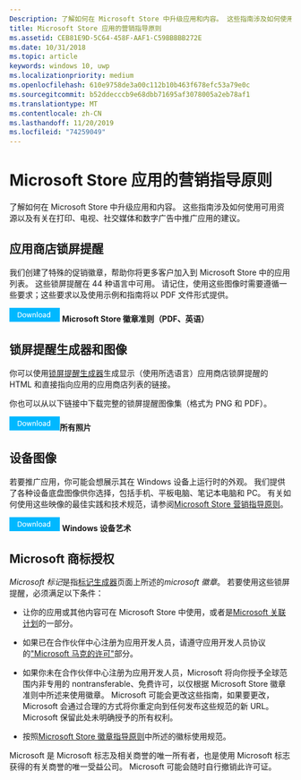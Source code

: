```yaml
---
Description: 了解如何在 Microsoft Store 中升级应用和内容。 这些指南涉及如何使用可用资源以及有关在打印、电视、社交媒体和数字广告中推广应用的建议。
title: Microsoft Store 应用的营销指导原则
ms.assetid: CEB81E9D-5C64-458F-AAF1-C59BBBBB272E
ms.date: 10/31/2018
ms.topic: article
keywords: windows 10, uwp
ms.localizationpriority: medium
ms.openlocfilehash: 610e9758de3a00c112b10b463f678efc53a79e0c
ms.sourcegitcommit: b52ddecccb9e68dbb71695af3078005a2eb78af1
ms.translationtype: MT
ms.contentlocale: zh-CN
ms.lasthandoff: 11/20/2019
ms.locfileid: "74259049"
---
```

# <a name="microsoft-store-marketing-guidelines-for-apps"></a>Microsoft Store 应用的营销指导原则

了解如何在 Microsoft Store 中升级应用和内容。 这些指南涉及如何使用可用资源以及有关在打印、电视、社交媒体和数字广告中推广应用的建议。

## <a name="store-badges"></a>应用商店锁屏提醒

我们创建了特殊的促销徽章，帮助你将更多客户加入到 Microsoft Store 中的应用列表。 这些锁屏提醒在 44 种语言中可用。 请记住，使用这些图像时需要遵循一些要求；这些要求以及使用示例和指南将以 PDF 文件形式提供。

[![下载按钮](images/downloadbutton.png)](https://go.microsoft.com/fwlink/p/?LinkId=529769) **Microsoft Store 徽章准则（PDF、英语）**


## <a name="badge-generator-and-images"></a>锁屏提醒生成器和图像

你可以使用[锁屏提醒生成器](https://developer.microsoft.com/store/badges)生成显示（使用所选语言）应用商店锁屏提醒的 HTML 和直接指向应用的应用商店列表的链接。

你也可以从以下链接中下载完整的锁屏提醒图像集（格式为 PNG 和 PDF）。

[![下载按钮](images/downloadbutton.png)](https://go.microsoft.com/fwlink/p/?LinkId=529771)**所有照片**


## <a name="device-images"></a>设备图像

若要推广应用，你可能会想展示其在 Windows 设备上运行时的外观。 我们提供了各种设备底盘图像供你选择，包括手机、平板电脑、笔记本电脑和 PC。 有关如何使用这些映像的最佳实践和技术规范，请参阅[Microsoft Store 营销指导原则](https://go.microsoft.com/fwlink/p/?LinkId=529769)。

[![下载按钮](images/downloadbutton.png)](https://go.microsoft.com/fwlink/p/?LinkId=533057) **Windows 设备艺术**

## <a name="license-to-microsoft-marks"></a>Microsoft 商标授权

*Microsoft 标记*是指[标记生成器](https://developer.microsoft.com/store/badges)页面上所述的*microsoft 徽章*。 若要使用这些锁屏提醒，必须满足以下条件：

-   让你的应用或其他内容可在 Microsoft Store 中使用，或者是[Microsoft 关联计划](https://www.microsoftaffiliates.com/)的一部分。

-   如果已在合作伙伴中心注册为应用开发人员，请遵守应用开发人员协议的["Microsoft 马克的许可"](https://docs.microsoft.com/legal/windows/agreements/app-developer-agreement#license_to_mark)部分。

-   如果你未在合作伙伴中心注册为应用开发人员，Microsoft 将向你授予全球范围内非专用的 nontransferable、免费许可，以仅根据 Microsoft Store 徽章准则中所述来使用徽章。 Microsoft 可能会更改这些指南，如果要更改，Microsoft 会通过合理的方式将你重定向到任何发布这些规范的新 URL。 Microsoft 保留此处未明确授予的所有权利。

-   按照[Microsoft Store 徽章指导原则](https://go.microsoft.com/fwlink/p/?LinkId=529769)中所述的徽标使用规范。

Microsoft 是 Microsoft 标志及相关商誉的唯一所有者，也是使用 Microsoft 标志获得的有关商誉的唯一受益公司。 Microsoft 可能会随时自行撤销此许可证。

 

 




